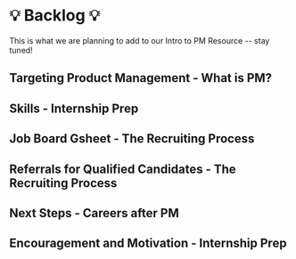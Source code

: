 # :bulb: Backlog :bulb:
This is what we are planning to add to our Intro to PM Resource -- stay tuned!

## Targeting Product Management - What is PM?
## Skills - Internship Prep
## Job Board Gsheet - The Recruiting Process
## Referrals for Qualified Candidates - The Recruiting Process
## Next Steps - Careers after PM
## Encouragement and Motivation - Internship Prep
